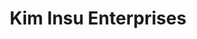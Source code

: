 ---
title: "Kim Insu Enterprises"
url: /cagayan-de-oro/kim-insu-enterprises/
shop: variety store
---